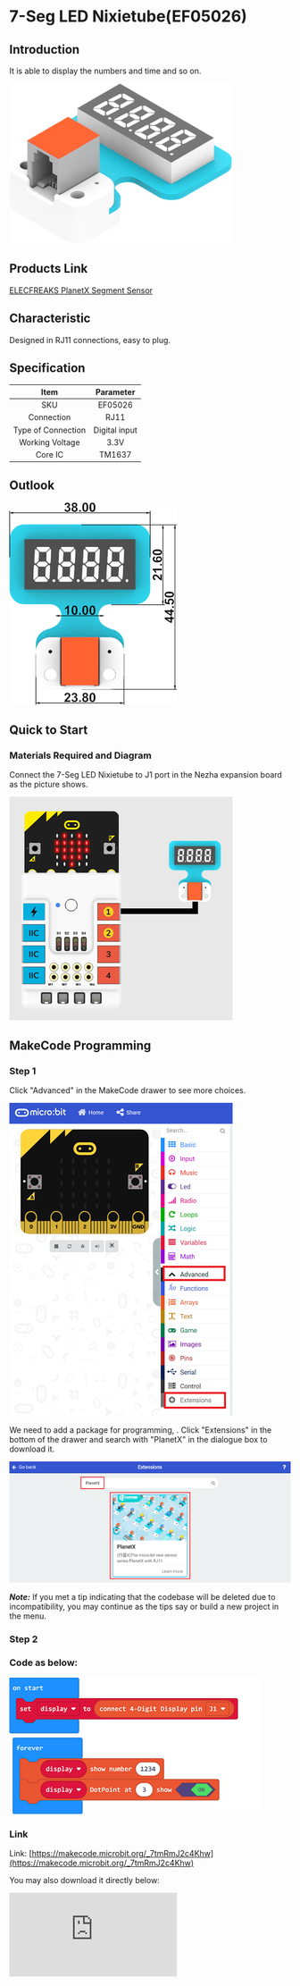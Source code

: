 # 7-Seg LED Nixietube(EF05026)

##  Introduction

It is able to display the numbers and time and so on.

![](./images/05026_01.png)

## Products Link

[ELECFREAKS PlanetX Segment Sensor](https://shop.elecfreaks.com/products/elecfreaks-planetx-segment-sensor?_pos=1&_sid=a2dcfb8b5&_ss=r)

## Characteristic


 Designed in RJ11 connections, easy to plug.

## Specification


Item | Parameter
:-: | :-:
SKU|EF05026
Connection|RJ11
Type of Connection|Digital input
Working Voltage|3.3V
Core IC|TM1637


## Outlook



![](./images/05026_02.png)

## Quick to Start


### Materials Required and Diagram

 Connect the 7-Seg LED Nixietube to J1 port in the Nezha expansion board as the picture shows.


![](./images/05026_03.png)

## MakeCode Programming


### Step 1

Click "Advanced" in the MakeCode drawer to see more choices.

![](./images/05001_04.png)

We need to add a package for programming, . Click "Extensions" in the bottom of the drawer and search with "PlanetX" in the dialogue box to download it.

![](./images/05001_05.png)

***Note:*** If you met a tip indicating that the codebase will be deleted due to incompatibility, you may continue as the tips say or build a new project in the menu.

### Step 2

### Code as below:

![](./images/05026_06.png)


### Link
Link: [https://makecode.microbit.org/_7tmRmJ2c4Khw](https://makecode.microbit.org/_7tmRmJ2c4Khw)

You may also download it directly below:


<div
    style={{
        position: 'relative',
        paddingBottom: '60%',
        overflow: 'hidden',
    }}
>
    <iframe
        src="https://makecode.microbit.org/_7tmRmJ2c4Khw"
        frameborder="0"
        sandbox="allow-popups allow-forms allow-scripts allow-same-origin"
        style={{
            position: 'absolute',
            width: '100%',
            height: '100%',
        }}
    />
</div>


### Result
 Set it display 12.34.

## Python Programming


### Step 1

Download the package and unzip it: [PlanetX_MicroPython](https://github.com/lionyhw/PlanetX_MicroPython/archive/master.zip)

Go to  [Python editor](https://python.microbit.org/v/2.0)

![](./images/05001_07.png)

We need to add enum.py and nixietube.py for programming. Click "Load/Save" and then click "Show Files (1)" to see more choices, click "Add file" to add enum.py and nixietube.py from the unzipped package of PlanetX_MicroPython.

![](./images/05001_08.png)
![](./images/05001_09.png)
![](./images/05026_10.png)

### Step 2

### Reference

```
from microbit import *
from enum import *
from nixietube import *

tm = NIXIETUBE(J1)
n = 0
while n < 10000:
    tm.set_show_num(n)
    n += 1
```


### Result
 The numbers from 0~99999 display on the 7-Seg LED Nixietube.

## Relevant File


## Technique File
